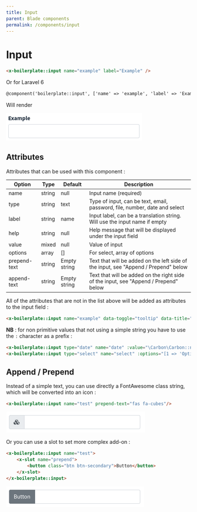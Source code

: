 ```yaml
---
title: Input
parent: Blade components
permalink: /components/input
---
```


# Input

```html
<x-boilerplate::input name="example" label="Example" />
```

Or for Laravel 6

```html
@component('boilerplate::input', ['name' => 'example', 'label' => 'Example']) @endcomponent
```

Will render

![Input](../assets/img/components/input.png)

## Attributes

Attributes that can be used with this component :

| Option | Type | Default | Description |
| --- | --- | --- | --- |
| name | string | null | Input name (required) |
| type | string | text | Type of input, can be text, email, password, file, number, date and select |
| label | string | name | Input label, can be a translation string. Will use the input name if empty |
| help | string | null | Help message that will be displayed under the input field |
| value | mixed | null | Value of input |
| options | array | [] | For select, array of options |
| prepend-text | string | Empty string | Text that will be added on the left side of the input, see "Append / Prepend" below | 
| append-text | string | Empty string | Text that will be added on the right side of the input, see "Append / Prepend" below | 

All of the attributes that are not in the list above will be added as attributes to the input field :

```html
<x-boilerplate::input name="example" data-toggle="tooltip" data-title="Tooltip content" />
```

**NB** : for non primitive values that not using a simple string you have to use the `:` character as a prefix :

```html
<x-boilerplate::input type="date" name="date" :value="\Carbon\Carbon::now()" :placeholder="__('stringToTranslate')"/>
<x-boilerplate::input type="select" name="select" :options="[1 => 'Option 1', 2 => 'Option 2']" />
```

## Append / Prepend

Instead of a simple text, you can use directly a FontAwesome class string, which will be converted into an icon :

```html
<x-boilerplate::input name="test" prepend-text="fas fa-cubes"/>
```

![Input Prepend](../assets/img/components/input-prepend-text.png)

Or you can use a slot to set more complex add-on :

```html
<x-boilerplate::input name="test">
    <x-slot name="prepend">
        <button class="btn btn-secondary">Button</button>
    </x-slot>
</x-boilerplate::input>
```

![Input Prepend](../assets/img/components/input-prepend.png)